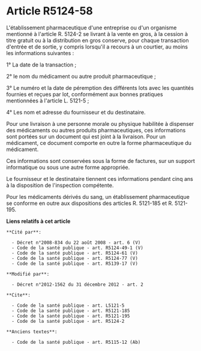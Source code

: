 # Article R5124-58

L'établissement pharmaceutique d'une entreprise ou d'un organisme mentionné à l'article R. 5124-2 se livrant à la vente en
gros, à la cession à titre gratuit ou à la distribution en gros conserve, pour chaque transaction d'entrée et de sortie, y
compris lorsqu'il a recours à un courtier, au moins les informations suivantes : 

1° La date de la transaction ; 

2° le nom du médicament ou autre produit pharmaceutique ; 

3° Le numéro et la date de péremption des différents lots avec les quantités fournies et reçues par lot, conformément aux
bonnes pratiques mentionnées à l'article L. 5121-5 ; 

4° Les nom et adresse du fournisseur et du destinataire. 

Pour une livraison à une personne morale ou physique habilitée à dispenser des médicaments ou autres produits
pharmaceutiques, ces informations sont portées sur un document qui est joint à la livraison. Pour un médicament, ce document
comporte en outre la forme pharmaceutique du médicament. 

Ces informations sont conservées sous la forme de factures, sur un support informatique ou sous une autre forme appropriée. 

Le fournisseur et le destinataire tiennent ces informations pendant cinq ans à la disposition de l'inspection compétente. 

Pour les médicaments dérivés du sang, un établissement pharmaceutique se conforme en outre aux dispositions des articles R.
5121-185 et R. 5121-195.

**Liens relatifs à cet article**

	**Cité par**:

	  - Décret n°2008-834 du 22 août 2008 - art. 6 (V)
	  - Code de la santé publique - art. R5124-49-1 (V)
	  - Code de la santé publique - art. R5124-61 (V)
	  - Code de la santé publique - art. R5124-77 (V)
	  - Code de la santé publique - art. R5139-17 (V)

	**Modifié par**:

	  - Décret n°2012-1562 du 31 décembre 2012 - art. 2

	**Cite**:

	  - Code de la santé publique - art. L5121-5
	  - Code de la santé publique - art. R5121-185
	  - Code de la santé publique - art. R5121-195
	  - Code de la santé publique - art. R5124-2

	**Anciens textes**:

	  - Code de la santé publique - art. R5115-12 (Ab)
